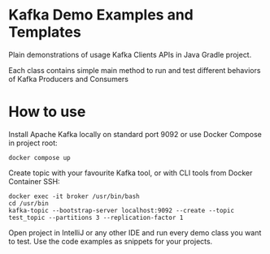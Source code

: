 # Kafka Demo Examples and Templates

Plain demonstrations of usage Kafka Clients APIs in Java Gradle project.

Each class contains simple main method to run and test different behaviors of Kafka Producers and Consumers

# How to use

Install Apache Kafka locally on standard port 9092 or use Docker Compose in project root:

```shell
docker compose up
```

Create topic with your favourite Kafka tool, or with CLI tools from Docker Container SSH:

```shell
docker exec -it broker /usr/bin/bash
cd /usr/bin
kafka-topic --bootstrap-server localhost:9092 --create --topic test_topic --partitions 3 --replication-factor 1
```

Open project in IntelliJ or any other IDE and run every demo class you want to test. Use the code examples as snippets for your projects.

